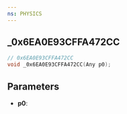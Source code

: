 ```yaml
---
ns: PHYSICS
---
```

## _0x6EA0E93CFFA472CC

```c
// 0x6EA0E93CFFA472CC
void _0x6EA0E93CFFA472CC(Any p0);
```

## Parameters
* **p0**:
